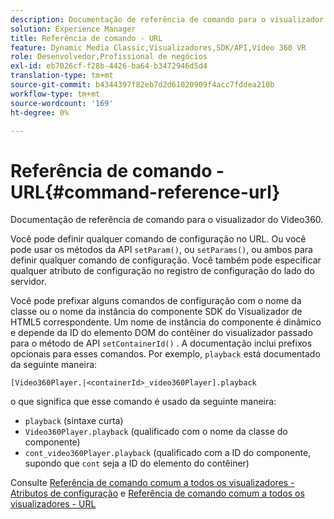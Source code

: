 ```yaml
---
description: Documentação de referência de comando para o visualizador do Video360.
solution: Experience Manager
title: Referência de comando - URL
feature: Dynamic Media Classic,Visualizadores,SDK/API,Vídeo 360 VR
role: Desenvolvedor,Profissional de negócios
exl-id: eb7026cf-f28b-4426-ba64-b3472946d5d4
translation-type: tm+mt
source-git-commit: b4344397f82eb7d2d61020909f4acc7fddea210b
workflow-type: tm+mt
source-wordcount: '169'
ht-degree: 0%

---
```


# Referência de comando - URL{#command-reference-url}

Documentação de referência de comando para o visualizador do Video360.

Você pode definir qualquer comando de configuração no URL. Ou você pode usar os métodos da API `setParam()`, ou `setParams()`, ou ambos para definir qualquer comando de configuração. Você também pode especificar qualquer atributo de configuração no registro de configuração do lado do servidor.

Você pode prefixar alguns comandos de configuração com o nome da classe ou o nome da instância do componente SDK do Visualizador de HTML5 correspondente. Um nome de instância do componente é dinâmico e depende da ID do elemento DOM do contêiner do visualizador passado para o método de API `setContainerId()` . A documentação inclui prefixos opcionais para esses comandos. Por exemplo, `playback` está documentado da seguinte maneira:

```
[Video360Player.|<containerId>_video360Player].playback
```

o que significa que esse comando é usado da seguinte maneira:

* `playback` (sintaxe curta)
* `Video360Player.playback` (qualificado com o nome da classe do componente)
* `cont_video360Player.playback` (qualificado com a ID do componente, supondo que  `cont` seja a ID do elemento do contêiner)

Consulte [Referência de comando comum a todos os visualizadores - Atributos de configuração](../../../r-html5-viewer-20-cmdref-configattrib/r-html5-viewer-20-cmdref-configattrib.md#concept-850e0f2c49b949deb7cfbfd330d329bd) e [Referência de comando comum a todos os visualizadores - URL](../../../c-html5-viewer-20-cmdref-url/c-html5-viewer-20-cmdref-url.md#concept-9b337f349b7b406b8c33c7ee96b3e226)
